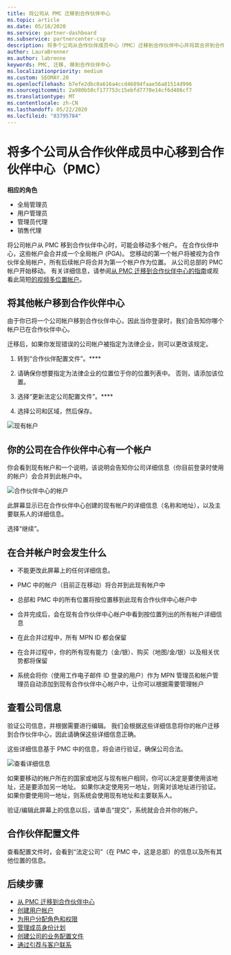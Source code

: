 ```yaml
---
title: 将公司从 PMC 迁移到合作伙伴中心
ms.topic: article
ms.date: 05/18/2020
ms.service: partner-dashboard
ms.subservice: partnercenter-csp
description: 将多个公司从合作伙伴成员中心（PMC）迁移到合作伙伴中心并将其合并到合作伙伴全局帐户时应了解的内容。
author: LauraBrenner
ms.author: labrenne
keywords: PMC, 迁移, 移到合作伙伴中心
ms.localizationpriority: medium
ms.custom: SEOMAY.20
ms.openlocfilehash: b7efe2dbc0a616a4ccd46894faae56a81514d996
ms.sourcegitcommit: 2a980b50cf177753c15ebfd7770e14cf6d486cf7
ms.translationtype: MT
ms.contentlocale: zh-CN
ms.lasthandoff: 05/22/2020
ms.locfileid: "83795784"
---
```

# <a name="moving-multiple-companies-to-partner-center-from-partner-membership-center-pmc"></a>将多个公司从合作伙伴成员中心移到合作伙伴中心（PMC）

**相应的角色**

- 全局管理员
- 用户管理员
- 管理员代理
- 销售代理

将公司帐户从 PMC 移到合作伙伴中心时，可能会移动多个帐户。 在合作伙伴中心，这些帐户会合并成一个全局帐户 (PGA)。 您移动的第一个帐户将被视为合作伙伴全局帐户，所有后续帐户将合并为第一个帐户作为位置。 从公司总部的 PMC 帐户开始移动。 有关详细信息，请参阅[从 PMC 迁移到合作伙伴中心的指南](guide-to-migration.md)或观看此简短[的视频多位置帐户](https://vimeo.com/290335248)。

## <a name="move-your-additional-accounts-into-partner-center"></a>将其他帐户移到合作伙伴中心

由于你已将一个公司帐户移到合作伙伴中心，因此当你登录时，我们会告知你哪个帐户已在合作伙伴中心。

迁移后，如果你发现错误的公司帐户被指定为法律企业，则可以更改该规定。

1. 转到“合作伙伴配置文件”。****

2. 请确保你想要指定为法律企业的位置位于你的位置列表中。 否则，请添加该位置。

3. 选择“更新法定公司配置文件”。****

4. 选择公司和区域，然后保存。

![现有帐户](images/migration/accountwithus.png)

## <a name="your-company-has-an-account-in-partner-center"></a>你的公司在合作伙伴中心有一个帐户

你会看到现有帐户和一个说明，该说明会告知你公司详细信息（你目前登录时使用的帐户）会合并到此帐户中。

![合作伙伴中心的帐户](images/migration/existingaccount2.png)

此屏幕显示已在合作伙伴中心创建的现有帐户的详细信息（名称和地址），以及主要联系人的详细信息。

选择“继续”。

## <a name="what-happens-during-consolidation-of-accounts"></a>在合并帐户时会发生什么

- 不能更改此屏幕上的任何详细信息。

- PMC 中的帐户（目前正在移动）将合并到此现有帐户中

- 总部和 PMC 中的所有位置将按位置移到此现有合作伙伴中心帐户中

- 合并完成后，会在现有合作伙伴中心帐户中看到按位置列出的所有帐户详细信息

- 在此合并过程中，所有 MPN ID 都会保留

- 在合并过程中，你的所有现有能力（金/银）、购买（地图/金/银）以及相关优势都将保留

- 系统会将你（使用工作电子邮件 ID 登录的用户）作为 MPN 管理员和帐户管理员自动添加到现有合作伙伴中心帐户中，让你可以根据需要管理帐户

## <a name="review-your-company-information"></a>查看公司信息

验证公司信息，并根据需要进行编辑。  我们会根据这些详细信息将你的帐户迁移到合作伙伴中心，因此请确保这些详细信息正确。

这些详细信息基于 PMC 中的信息，将会进行验证，确保公司合法。

![查看详细信息](images/migration/review.png)

如果要移动的帐户所在的国家或地区与现有帐户相同，你可以决定是要使用该地址，还是要添加另一地址。 如果你决定使用另一地址，则需对该地址进行验证。 如果你要使用同一地址，则系统会使用现有地址和主要联系人。

验证/编辑此屏幕上的信息以后，请单击“提交”，系统就会合并你的帐户。

## <a name="partner-profile"></a>合作伙伴配置文件

查看配置文件时，会看到“法定公司”（在 PMC 中，这是总部）的信息以及所有其他位置的信息。

## <a name="next-steps"></a>后续步骤

- [从 PMC 迁移到合作伙伴中心](move-pmc-pc-map.md)
- [创建用户帐户](create-user-accounts-and-set-permissions.md)
- [为用户分配角色和权限](permissions-overview.md)
- [管理成员身份计划](renew-mpn-offers.md)
- [创建公司的业务配置文件](create-a-marketing-profile.md)
- [通过引荐与客户联系](responding-to-referrals.md)
